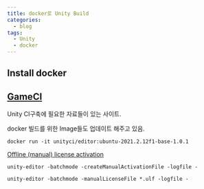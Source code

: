 ```yaml
---
title: docker로 Unity Build
categories:
  - blog
tags:
  - Unity
  - docker
---
```


Install docker
---

[GameCI](https://game.ci/)
---

Unity CI구축에 필요한 자료들이 있는 사이트.

docker 빌드를 위한 Image들도 업데이트 해주고 있음.

```shell
docker run -it unityci/editor:ubuntu-2021.2.12f1-base-1.0.1
```

[Offline (manual) license activation](https://docs.unity3d.com/Manual/ManualActivationGuide.html)

```shell
unity-editor -batchmode -createManualActivationFile -logfile -
```

```shell
unity-editor -batchmode -manualLicenseFile *.ulf -logfile -
```